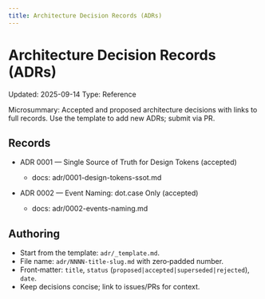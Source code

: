 ```yaml
---
title: Architecture Decision Records (ADRs)
---
```


# Architecture Decision Records (ADRs)

Updated: 2025-09-14
Type: Reference

Microsummary: Accepted and proposed architecture decisions with links to full records. Use the template to add new ADRs; submit via PR.

## Records

- ADR 0001 — Single Source of Truth for Design Tokens (accepted)
  - docs: adr/0001-design-tokens-ssot.md

- ADR 0002 — Event Naming: dot.case Only (accepted)
  - docs: adr/0002-events-naming.md

## Authoring

- Start from the template: `adr/_template.md`.
- File name: `adr/NNNN-title-slug.md` with zero‑padded number.
- Front‑matter: `title`, `status` (`proposed|accepted|superseded|rejected`), `date`.
- Keep decisions concise; link to issues/PRs for context.
